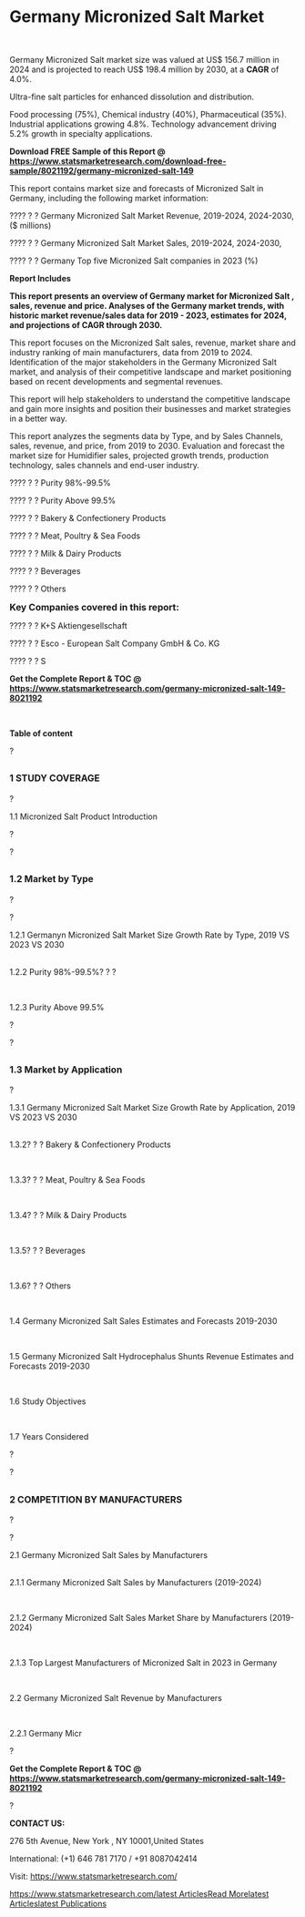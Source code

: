 <h1>Germany Micronized Salt Market</h1><br/><p>Germany Micronized Salt market size was valued at US$ 156.7 million in 2024 and is projected to reach US$ 198.4 million by 2030, at a <strong>CAGR</strong> of 4.0%.</p>
 
 
 
 <p>Ultra-fine salt particles for enhanced dissolution and distribution.</p>
 
 
 
 <p>Food processing (75%), Chemical industry (40%), Pharmaceutical (35%). Industrial applications growing 4.8%. Technology advancement driving 5.2% growth in specialty applications.</p>
 
 
 
 <p><strong>Download FREE Sample of this Report @ <a href="https://www.statsmarketresearch.com/download-free-sample/8021192/germany-micronized-salt-149">https://www.statsmarketresearch.com/download-free-sample/8021192/germany-micronized-salt-149</a></strong></p>
 
 
 
 <p>This report contains market size and forecasts of Micronized Salt in Germany, including the following market information:</p>
 
 
 
 <p>???? ? ? Germany Micronized Salt Market Revenue, 2019-2024, 2024-2030, ($ millions)</p>
 
 
 
 <p>???? ? ? Germany Micronized Salt Market Sales, 2019-2024, 2024-2030,</p>
 
 
 
 <p>???? ? ? Germany Top five Micronized Salt companies in 2023 (%)</p>
 
 
 
 <p><strong>Report Includes</strong></p>
 
 
 
 <p><strong>This report presents an overview of Germany market for Micronized Salt , sales, revenue and price. Analyses of the Germany market trends, with historic market revenue/sales data for 2019 - 2023, estimates for 2024, and projections of <strong>CAGR</strong> through 2030.</strong></p>
 
 
 
 <p>This report focuses on the Micronized Salt sales, revenue, market share and industry ranking of main manufacturers, data from 2019 to 2024. Identification of the major stakeholders in the Germany Micronized Salt market, and analysis of their competitive landscape and market positioning based on recent developments and segmental revenues.</p>
 
 
 
 <p>This report will help stakeholders to understand the competitive landscape and gain more insights and position their businesses and market strategies in a better way.</p>
 
 
 
 <p>This report analyzes the segments data by Type, and by Sales Channels, sales, revenue, and price, from 2019 to 2030. Evaluation and forecast the market size for Humidifier sales, projected growth trends, production technology, sales channels and end-user industry.</p>
 
 
 
 <p>???? ? ? Purity 98%-99.5%</p>
 
 
 
 <p>???? ? ? Purity Above 99.5%</p>
 
 
 
 <p>???? ? ? Bakery & Confectionery Products</p>
 
 
 
 <p>???? ? ? Meat, Poultry & Sea Foods</p>
 
 
 
 <p>???? ? ? Milk & Dairy Products</p>
 
 
 
 <p>???? ? ? Beverages</p>
 
 
 
 <p>???? ? ? Others</p>
 
 
 
 <p><span style="font-size:16px"><strong>Key Companies covered in this report:</strong></span></p>
 
 
 
 <p>???? ? ? K+S Aktiengesellschaft</p>
 
 
 
 <p>???? ? ? Esco - European Salt Company GmbH & Co. KG</p>
 
 
 
 <p>???? ? ? S</p>
 
 
 
 <div><b>Get the Complete Report & TOC @ <a href="https://www.statsmarketresearch.com/germany-micronized-salt-149-8021192">https://www.statsmarketresearch.com/germany-micronized-salt-149-8021192</a></b></div>
 
 
 
 <p><br />
 
 <b>Table of content</b></p>
 
 
 
 <p>? </p>
 
 
 
 <h2><span style="font-size:16px"><strong>1 STUDY COVERAGE</strong></span></h2>
 
 
 
 <p>? </p>
 
 
 
 <p>1.1 Micronized Salt Product Introduction</p>
 
 
 
 <p>? </p>
 
 
 
 <p>? </p>
 
 
 
 <h2><span style="font-size:16px"><strong>1.2 Market by Type</strong></span></h2>
 
 
 
 <p>? </p>
 
 
 
 <p>? </p>
 
 
 
 <p>1.2.1 Germanyn Micronized Salt Market Size Growth Rate by Type, 2019 VS 2023 VS 2030<br />
 
 <br />
 
 1.2.2 Purity 98%-99.5%? ? ? <br />
 
 <br />
 
 1.2.3 Purity Above 99.5%<br />
 
 ? </p>
 
 
 
 <p>? </p>
 
 
 
 <h2><span style="font-size:16px"><strong>1.3 Market by Application</strong></span></h2>
 
 
 
 <p>? </p>
 
 
 
 <p>1.3.1 Germany Micronized Salt Market Size Growth Rate by Application, 2019 VS 2023 VS 2030<br />
 
 <br />
 
 1.3.2? ? ? Bakery & Confectionery Products<br />
 
 <br />
 
 1.3.3? ? ? Meat, Poultry & Sea Foods<br />
 
 <br />
 
 1.3.4? ? ? Milk & Dairy Products<br />
 
 <br />
 
 1.3.5? ? ? Beverages<br />
 
 <br />
 
 1.3.6? ? ? Others<br />
 
 <br />
 
 1.4 Germany Micronized Salt Sales Estimates and Forecasts 2019-2030<br />
 
 <br />
 
 1.5 Germany Micronized Salt Hydrocephalus Shunts Revenue Estimates and Forecasts 2019-2030<br />
 
 <br />
 
 1.6 Study Objectives<br />
 
 <br />
 
 1.7 Years Considered</p>
 
 
 
 <p>? </p>
 
 
 
 <p>? </p>
 
 
 
 <h2><span style="font-size:16px"><strong>2 COMPETITION BY MANUFACTURERS</strong></span></h2>
 
 
 
 <p>? </p>
 
 
 
 <p>? </p>
 
 
 
 <p>2.1 Germany Micronized Salt Sales by Manufacturers<br />
 
 <br />
 
 2.1.1 Germany Micronized Salt Sales by Manufacturers (2019-2024)<br />
 
 <br />
 
 2.1.2 Germany Micronized Salt Sales Market Share by Manufacturers (2019-2024)<br />
 
 <br />
 
 2.1.3 Top Largest Manufacturers of Micronized Salt in 2023 in Germany<br />
 
 <br />
 
 2.2 Germany Micronized Salt Revenue by Manufacturers<br />
 
 <br />
 
 2.2.1 Germany Micr</p>
 
 
 
 <p>? </p>
 
 
 
 <div><b>Get the Complete Report & TOC @ <a href="https://www.statsmarketresearch.com/germany-micronized-salt-149-8021192">https://www.statsmarketresearch.com/germany-micronized-salt-149-8021192</a></b></div>
 
 
 
 <p>? </p>
 
 
 
 <p><b>CONTACT US:</b><br />
 
 276 5th Avenue, New York , NY 10001,United States<br />
 
 International: (+1) 646 781 7170 / +91 8087042414<br />
 
 Visit: <a href="https://www.statsmarketresearch.com/">https://www.statsmarketresearch.com/</a><br />
 
 <a href="https://gyeongbokgung.com">https://www.statsmarketresearch.com/</a><a href="https://hallyeomaritime.com">latest Articles</a><a href="https://jingwansa.com">Read More</a><a href="https://nguoiviet.jp/">latest Articles</a><a href="https://www.intelmarketresearch.com/">latest Publications</a></p>